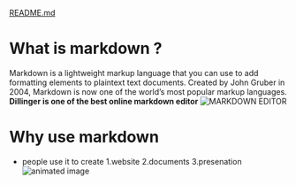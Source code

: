 
[README.md](README.md)

# What is markdown ? #
Markdown is a lightweight markup language that you can use to add formatting elements to plaintext text documents. Created by John Gruber in 2004, Markdown is now one of the world’s most popular markup languages.
**Dillinger is one of the best online markdown editor**
![MARKDOWN EDITOR](https://mdg.imgix.net/assets/images/dillinger.png?auto=format&fit=clip&q=40&w=1080)
# Why use markdown #
- people use it to create
    1.website
    2.documents
    3.presenation
 ![animated image](https://pifop.com/images/markdown-introduction.gif)
